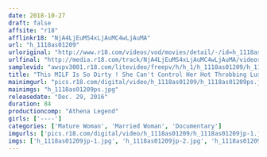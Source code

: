 ```yaml
---
date: 2018-10-27
draft: false
affsite: "r18"
afflinkr18: "NjA4LjEuMS4xLjAuMC4wLjAuMA"
url: "h_1118as01209"
urloriginal: "http://www.r18.com/videos/vod/movies/detail/-/id=h_1118as01209"
urlfinal: "http://media.r18.com/track/NjA4LjEuMS4xLjAuMC4wLjAuMA/videos/vod/movies/detail/-/id=h_1118as01209"
samplevid: "awspv3001.r18.com/litevideo/freepv/h/h_1/h_1118as01209/h_1118as01209_dmb_s.mp4"
title: "This MILF Is So Dirty ! She Can't Control Her Hot Throbbing Lust Anymore, It's Driving Her Insane!!"
mainimgurl: "pics.r18.com/digital/video/h_1118as01209/h_1118as01209ps.jpg"
mainimgs: "h_1118as01209ps.jpg"
releasedate: "Dec. 29, 2016"
duration: 84
productioncomp: "Athena Legend"
girls: ['----']
categories: ['Mature Woman', 'Married Woman', 'Documentary']
imgurls: ['pics.r18.com/digital/video/h_1118as01209/h_1118as01209jp-1.jpg', 'pics.r18.com/digital/video/h_1118as01209/h_1118as01209jp-2.jpg', 'pics.r18.com/digital/video/h_1118as01209/h_1118as01209jp-3.jpg', 'pics.r18.com/digital/video/h_1118as01209/h_1118as01209jp-4.jpg', 'pics.r18.com/digital/video/h_1118as01209/h_1118as01209jp-5.jpg', 'pics.r18.com/digital/video/h_1118as01209/h_1118as01209jp-6.jpg', 'pics.r18.com/digital/video/h_1118as01209/h_1118as01209jp-7.jpg', 'pics.r18.com/digital/video/h_1118as01209/h_1118as01209jp-8.jpg', 'pics.r18.com/digital/video/h_1118as01209/h_1118as01209jp-9.jpg', 'pics.r18.com/digital/video/h_1118as01209/h_1118as01209jp-10.jpg', 'pics.r18.com/digital/video/h_1118as01209/h_1118as01209jp-11.jpg', 'pics.r18.com/digital/video/h_1118as01209/h_1118as01209jp-12.jpg', 'pics.r18.com/digital/video/h_1118as01209/h_1118as01209jp-13.jpg', 'pics.r18.com/digital/video/h_1118as01209/h_1118as01209jp-14.jpg', 'pics.r18.com/digital/video/h_1118as01209/h_1118as01209jp-15.jpg', 'pics.r18.com/digital/video/h_1118as01209/h_1118as01209jp-16.jpg', 'pics.r18.com/digital/video/h_1118as01209/h_1118as01209jp-17.jpg', 'pics.r18.com/digital/video/h_1118as01209/h_1118as01209jp-18.jpg', 'pics.r18.com/digital/video/h_1118as01209/h_1118as01209jp-19.jpg', 'pics.r18.com/digital/video/h_1118as01209/h_1118as01209jp-20.jpg']
imgs: ['h_1118as01209jp-1.jpg', 'h_1118as01209jp-2.jpg', 'h_1118as01209jp-3.jpg', 'h_1118as01209jp-4.jpg', 'h_1118as01209jp-5.jpg', 'h_1118as01209jp-6.jpg', 'h_1118as01209jp-7.jpg', 'h_1118as01209jp-8.jpg', 'h_1118as01209jp-9.jpg', 'h_1118as01209jp-10.jpg', 'h_1118as01209jp-11.jpg', 'h_1118as01209jp-12.jpg', 'h_1118as01209jp-13.jpg', 'h_1118as01209jp-14.jpg', 'h_1118as01209jp-15.jpg', 'h_1118as01209jp-16.jpg', 'h_1118as01209jp-17.jpg', 'h_1118as01209jp-18.jpg', 'h_1118as01209jp-19.jpg', 'h_1118as01209jp-20.jpg']
---
```

